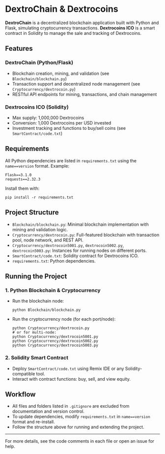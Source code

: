 # DextroChain & Dextrocoins

**DextroChain** is a decentralized blockchain application built with Python and Flask, simulating cryptocurrency transactions. **Dextrocoins ICO** is a smart contract in Solidity to manage the sale and tracking of Dextrocoins.

## Features

### DextroChain (Python/Flask)
- Blockchain creation, mining, and validation (see `Blockchain/blockchain.py`)
- Transaction support and decentralized node management (see `Cryptocurrency/dextrocoin.py`)
- RESTful API endpoints for mining, transactions, and chain management

### Dextrocoins ICO (Solidity)
- Max supply: 1,000,000 Dextrocoins
- Conversion: 1,000 Dextrocoins per USD invested
- Investment tracking and functions to buy/sell coins (see `SmartContract/code.txt`)

## Requirements

All Python dependencies are listed in `requirements.txt` using the `name==version` format. Example:
```
Flask==3.1.0
requests==2.32.3
```
Install them with:
```
pip install -r requirements.txt
```

## Project Structure

- `Blockchain/blockchain.py`: Minimal blockchain implementation with mining and validation logic.
- `Cryptocurrency/dextrocoin.py`: Full-featured blockchain with transaction pool, node network, and REST API.
- `Cryptocurrency/dextrocoin5001.py`, `dextrocoin5002.py`, `dextrocoin5003.py`: Instances for running nodes on different ports.
- `SmartContract/code.txt`: Solidity contract for Dextrocoins ICO.
- `requirements.txt`: Python dependencies.

## Running the Project

### 1. Python Blockchain & Cryptocurrency
- Run the blockchain node:
  ```
  python Blockchain/blockchain.py
  ```
- Run the cryptocurrency node (for each port/node):
  ```
  python Cryptocurrency/dextrocoin.py
  # or for multi-node:
  python Cryptocurrency/dextrocoin5001.py
  python Cryptocurrency/dextrocoin5002.py
  python Cryptocurrency/dextrocoin5003.py
  ```

### 2. Solidity Smart Contract
- Deploy `SmartContract/code.txt` using Remix IDE or any Solidity-compatible tool.
- Interact with contract functions: buy, sell, and view equity.

## Workflow
- All files and folders listed in `.gitignore` are excluded from documentation and version control.
- To update dependencies, modify `requirements.txt` in `name==version` format and re-install.
- Follow the structure above for running and extending the project.

---

For more details, see the code comments in each file or open an issue for help.
